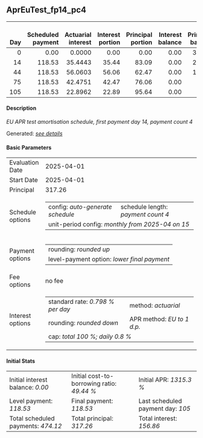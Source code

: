<h2>AprEuTest_fp14_pc4</h2>
<table>
    <thead style="vertical-align: bottom;">
        <th style="text-align: right;">Day</th>
        <th style="text-align: right;">Scheduled payment</th>
        <th style="text-align: right;">Actuarial interest</th>
        <th style="text-align: right;">Interest portion</th>
        <th style="text-align: right;">Principal portion</th>
        <th style="text-align: right;">Interest balance</th>
        <th style="text-align: right;">Principal balance</th>
        <th style="text-align: right;">Total actuarial interest</th>
        <th style="text-align: right;">Total interest</th>
        <th style="text-align: right;">Total principal</th>
    </thead>
    <tr style="text-align: right;">
        <td class="ci00">0</td>
        <td class="ci01" style="white-space: nowrap;">0.00</td>
        <td class="ci02">0.0000</td>
        <td class="ci03">0.00</td>
        <td class="ci04">0.00</td>
        <td class="ci05">0.00</td>
        <td class="ci06">317.26</td>
        <td class="ci07">0.0000</td>
        <td class="ci08">0.00</td>
        <td class="ci09">0.00</td>
    </tr>
    <tr style="text-align: right;">
        <td class="ci00">14</td>
        <td class="ci01" style="white-space: nowrap;">118.53</td>
        <td class="ci02">35.4443</td>
        <td class="ci03">35.44</td>
        <td class="ci04">83.09</td>
        <td class="ci05">0.00</td>
        <td class="ci06">234.17</td>
        <td class="ci07">35.4443</td>
        <td class="ci08">35.44</td>
        <td class="ci09">83.09</td>
    </tr>
    <tr style="text-align: right;">
        <td class="ci00">44</td>
        <td class="ci01" style="white-space: nowrap;">118.53</td>
        <td class="ci02">56.0603</td>
        <td class="ci03">56.06</td>
        <td class="ci04">62.47</td>
        <td class="ci05">0.00</td>
        <td class="ci06">171.70</td>
        <td class="ci07">91.5046</td>
        <td class="ci08">91.50</td>
        <td class="ci09">145.56</td>
    </tr>
    <tr style="text-align: right;">
        <td class="ci00">75</td>
        <td class="ci01" style="white-space: nowrap;">118.53</td>
        <td class="ci02">42.4751</td>
        <td class="ci03">42.47</td>
        <td class="ci04">76.06</td>
        <td class="ci05">0.00</td>
        <td class="ci06">95.64</td>
        <td class="ci07">133.9797</td>
        <td class="ci08">133.97</td>
        <td class="ci09">221.62</td>
    </tr>
    <tr style="text-align: right;">
        <td class="ci00">105</td>
        <td class="ci01" style="white-space: nowrap;">118.53</td>
        <td class="ci02">22.8962</td>
        <td class="ci03">22.89</td>
        <td class="ci04">95.64</td>
        <td class="ci05">0.00</td>
        <td class="ci06">0.00</td>
        <td class="ci07">156.8759</td>
        <td class="ci08">156.86</td>
        <td class="ci09">317.26</td>
    </tr>
</table>
<h4>Description</h4>
<p><i>EU APR test amortisation schedule, first payment day 14, payment count 4</i></p>
<p>Generated: <i><a href="../GeneratedDate.html">see details</a></i></p>
<h4>Basic Parameters</h4>
<table>
    <tr>
        <td>Evaluation Date</td>
        <td>2025-04-01</td>
    </tr>
    <tr>
        <td>Start Date</td>
        <td>2025-04-01</td>
    </tr>
    <tr>
        <td>Principal</td>
        <td>317.26</td>
    </tr>
    <tr>
        <td>Schedule options</td>
        <td>
            <table>
                <tr>
                    <td>config: <i>auto-generate schedule</i></td>
                    <td>schedule length: <i><i>payment count</i> 4</i></td>
                </tr>
                <tr>
                    <td colspan="2" style="white-space: nowrap;">unit-period config: <i>monthly from 2025-04 on 15</i></td>
                </tr>
            </table>
        </td>
    </tr>
    <tr>
        <td>Payment options</td>
        <td>
            <table>
                <tr>
                    <td>rounding: <i>rounded up</i></td>
                </tr>
                <tr>
                    <td>level-payment option: <i>lower&nbsp;final&nbsp;payment</i></td>
                </tr>
            </table>
        </td>
    </tr>
    <tr>
        <td>Fee options</td>
        <td>no fee
        </td>
    </tr>
    <tr>
        <td>Interest options</td>
        <td>
            <table>
                <tr>
                    <td>standard rate: <i>0.798 % per day</i></td>
                    <td>method: <i>actuarial</i></td>
                </tr>
                <tr>
                    <td>rounding: <i>rounded down</i></td>
                    <td>APR method: <i>EU to 1 d.p.</i></td>
                </tr>
                <tr>
                    <td colspan="2">cap: <i>total 100 %; daily 0.8 %</td>
                </tr>
            </table>
        </td>
    </tr>
</table>
<h4>Initial Stats</h4>
<table>
    <tr>
        <td>Initial interest balance: <i>0.00</i></td>
        <td>Initial cost-to-borrowing ratio: <i>49.44 %</i></td>
        <td>Initial APR: <i>1315.3 %</i></td>
    </tr>
    <tr>
        <td>Level payment: <i>118.53</i></td>
        <td>Final payment: <i>118.53</i></td>
        <td>Last scheduled payment day: <i>105</i></td>
    </tr>
    <tr>
        <td>Total scheduled payments: <i>474.12</i></td>
        <td>Total principal: <i>317.26</i></td>
        <td>Total interest: <i>156.86</i></td>
    </tr>
</table>